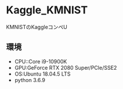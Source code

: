 # Kaggle_KMNIST
KMNISTのKaggleコンペU
## 環境
- CPU::Core i9-10900K
- GPU:GeForce RTX 2080 Super/PCle/SSE2
- OS:Ubuntu 18.04.5 LTS
- python 3.6.9